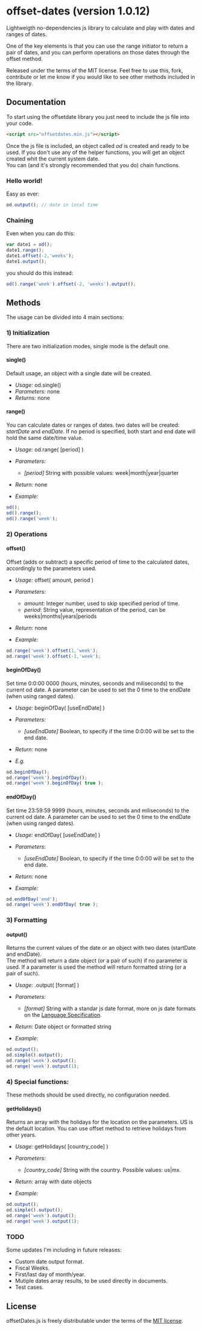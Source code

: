 # offset-dates (version 1.0.12)
Lightweigth no-dependencies js library to calculate and play with dates and ranges of dates.

One of the key elements is that you can use the range initiator to return a pair of dates, and you can perform operations on those dates through the offset method.

Released under the terms of the MIT license. Feel free to use this, fork, contribute or let me know if you would like to see other methods included in the library.

## Documentation

To start using the offsetdate library you just need to include the js file into your code.

```html
<script src="offsetdates.min.js"></script>
```

Once the js file is included, an object called *od* is created and ready to be used. If you don't use any of the helper functions, you will get an object created whit the current system date.  
You can (and it's strongly recommended that you do) chain functions.

### Hello world!

Easy as ever:
```javascript
od.output(); // date in local time
```

### Chaining 
Even when you can do this:
```javascript
var date1 = od();
date1.range();
date1.offset(-2,'weeks');
date1.output();
```

you should do this instead:
```javascript
od().range('week').offset(-2, 'weeks').output();
```

## Methods

The usage can be divided into 4 main sections:

### 1) Initialization

There are two initialization modes, single mode is the default one.

#### single()
Default usage, an object with a single date will be created.

- *Usage:* od.single()  
- *Parameters:* none  
- *Returns:* none  

#### range()
You can calculate dates or ranges of dates. two dates will be created: *startDate* and *endDate*. If no period is specified, both start and end date will hold the same date/time value.

- *Usage:* od.range( [period] )  
- *Parameters:*  
  - *[period]* String with possible values: week|month|year|quarter

- *Return:* none  
- *Example:*  
```javascript
od();
od().range();
od().range('week');
```

### 2) Operations

#### offset()
Offset (adds or subtract) a specific period of time to the calculated dates, accordingly to the parameters used.

- *Usage:* offset( amount, period )  
- *Parameters:*  
  - *amount*: Integer number, used to skip specified period of time.
  - *period*: String value, representation of the period, can be weeks|months|years|periods

- *Return:* none  
- *Example:*  
```javascript
od.range('week').offset(1,'week');
od.range('week').offset(-1,'week');
```

#### beginOfDay()
Set time 0:0:00 0000 (hours, minutes, seconds and miliseconds) to the current od date. A parameter can be used to set the 0 time to the endDate (when using ranged dates).

- *Usage:* beginOfDay( [useEndDate] )  
- *Parameters:*  
  - *[useEndDate]* Boolean, to specify if the time 0:0:00 will be set to the end date.

- *Return:* none  
- *E.g.*
```javascript
od.beginOfDay();
od.range('week').beginOfDay();
od.range('week').beginOfDay( true );
```

#### endOfDay()
Set time 23:59:59 9999 (hours, minutes, seconds and miliseconds) to the current od date. A parameter can be used to set the 0 time to the endDate (when using ranged dates).

- *Usage:* endOfDay( [useEndDate] )  
- *Parameters:*  
  - *[useEndDate]* Boolean, to specify if the time 0:0:00 will be set to the end date.

- *Return:* none  
- *Example:*
```javascript
od.endOfDay('end');
od.range('week').endOfDay( true );
```

### 3) Formatting

#### output()
Returns the current values of the date or an object with two dates (startDate and endDate).  
The method will return a date object (or a pair of such) if no parameter is used.
If a parameter is used the method will return formatted string (or a pair of such).

- *Usage:* .output( [format] )  
- *Parameters:*  
  - *[format]* String with a standar js date format, more on js date formats on the [Language Specification](http://www.ecma-international.org/ecma-262/6.0/#sec-date-time-string-format).

- *Return:* Date object or formatted string  
- *Example:*
```javascript
od.output();
od.simple().output();
od.range('week').output();
od.range('week').output(1);
```

### 4) Special functions:

These methods should be used directly, no configuration needed.

#### getHolidays()

Returns an array with the holidays for the location on the parameters. US is the default location. You can use offset method to retrieve holidays from other years.

- *Usage:* getHolidays( [country_code] )  
- *Parameters:*  
  - *[country_code]* String with the country. Possible values: us|mx.

- *Return:* array with date objects  
- *Example:*  
```javascript
od.output();
od.simple().output();
od.range('week').output();
od.range('week').output(1);
```

### TODO

Some updates I'm including in future releases:

- Custom date output format.
- Fiscal Weeks.
- First/last day of month/year.
- Mutiple dates array results, to be used directly in documents.
- Test cases.

## License

offsetDates.js is freely distributable under the terms of the [MIT license](https://github.com/jocelo/offset-dates/blob/master/LICENSE).